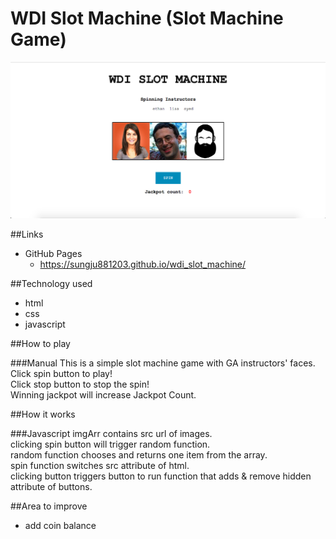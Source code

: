 # WDI Slot Machine (Slot Machine Game)

![alt tag](https://github.com/sungju881203/wdi_slot_machine/blob/master/Screen%20Shot%202016-09-09%20at%203.58.22%20PM.png)

##Links
- GitHub Pages
	- https://sungju881203.github.io/wdi_slot_machine/

##Technology used
  - html
  - css
  - javascript


##How to play

###Manual
This is a simple slot machine game with GA instructors' faces.  
Click spin button to play!  
Click stop button to stop the spin!  
Winning jackpot will increase Jackpot Count.

##How it works

###Javascript
imgArr contains src url of images.  
clicking spin button will trigger random function.  
random function chooses and returns one item from the array.  
spin function switches src attribute of html.  
clicking button triggers button to run function that adds & remove hidden attribute of buttons.

##Area to improve
* add coin balance
